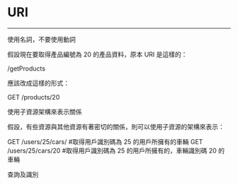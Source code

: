 # URI

---

使用名詞，不要使用動詞

假設現在要取得產品編號為 20 的產品資料，原本 URI 是這樣的：

\/getProducts

應該改成這樣的形式：

GET \/products\/20

使用子資源架構來表示關係

假設，有些資源與其他資源有著密切的關係，則可以使用子資源的架構來表示：

GET \/users\/25\/cars\/        \#取得用戶識別碼為 25 的用戶所擁有的車輛 
GET \/users\/25\/cars\/20      \#取得用戶識別碼為 25 的用戶所擁有的，車輛識別碼 20 的車輛

查詢及識別



